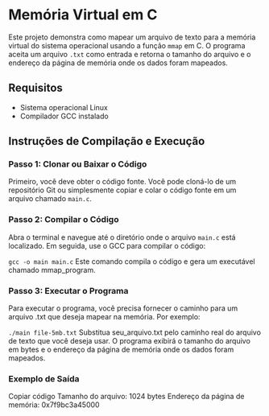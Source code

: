 # Memória Virtual em C

Este projeto demonstra como mapear um arquivo de texto para a memória virtual do sistema operacional usando a função `mmap` em C. O programa aceita um arquivo `.txt` como entrada e retorna o tamanho do arquivo e o endereço da página de memória onde os dados foram mapeados.

## Requisitos

- Sistema operacional Linux
- Compilador GCC instalado

## Instruções de Compilação e Execução

### Passo 1: Clonar ou Baixar o Código

Primeiro, você deve obter o código fonte. Você pode cloná-lo de um repositório Git ou simplesmente copiar e colar o código fonte em um arquivo chamado `main.c`.

### Passo 2: Compilar o Código

Abra o terminal e navegue até o diretório onde o arquivo `main.c` está localizado. Em seguida, use o GCC para compilar o código:

```gcc -o main main.c```
Este comando compila o código e gera um executável chamado mmap_program.

### Passo 3: Executar o Programa
Para executar o programa, você precisa fornecer o caminho para um arquivo .txt que deseja mapear na memória. Por exemplo:


```./main file-5mb.txt```
Substitua seu_arquivo.txt pelo caminho real do arquivo de texto que você deseja usar. O programa exibirá o tamanho do arquivo em bytes e o endereço da página de memória onde os dados foram mapeados.

### Exemplo de Saída

Copiar código
Tamanho do arquivo: 1024 bytes
Endereço da página de memória: 0x7f9bc3a45000